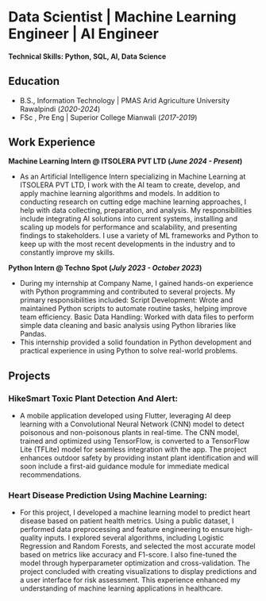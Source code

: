 # Data Scientist | Machine Learning Engineer | AI Engineer
#### Technical Skills: Python, SQL, AI, Data Science

## Education	 			        		
- B.S., Information Technology | PMAS Arid Agriculture University Rawalpindi (_2020-2024_)
- FSc , Pre Eng | Superior College Mianwali (_2017-2019_)

## Work Experience
**Machine Learning Intern @ ITSOLERA PVT LTD (_June 2024 - Present_)**
- As an Artificial Intelligence Intern specializing in Machine Learning at ITSOLERA PVT LTD, I work with the AI team to create, develop, and apply machine learning algorithms and models. In addition to conducting research on cutting edge machine learning approaches, I help with data collecting, preparation, and analysis. My responsibilities include integrating AI solutions into current systems, installing and scaling up models for performance and scalability, and presenting findings to stakeholders. I use a variety of ML frameworks and Python to keep up with the most recent developments in the industry and to constantly improve my skills.

**Python Intern @ Techno Spot (_July 2023 - October 2023_)**
- During my internship at Company Name, I gained hands-on experience with Python programming and contributed to several projects. My primary responsibilities included:
     Script Development: Wrote and maintained Python scripts to automate routine tasks, helping improve team efficiency.
     Basic Data Handling: Worked with data files to perform simple data cleaning and basic analysis using Python libraries like Pandas.
- This internship provided a solid foundation in Python development and practical experience in using Python to solve real-world problems.
## Projects
### HikeSmart Toxic Plant Detection And Alert:
- A mobile application developed using Flutter, leveraging AI deep learning with a Convolutional Neural Network (CNN) model to detect poisonous and non-poisonous plants in real-time. The CNN model, trained and optimized using TensorFlow, is converted to a TensorFlow Lite (TFLite) model for seamless integration with the app. The project enhances outdoor safety by providing instant plant identification and will soon include a first-aid guidance module for immediate medical recommendations.
### Heart Disease Prediction Using Machine Learning:
- For this project, I developed a machine learning model to predict heart disease based on patient health metrics. Using a public dataset, I performed data preprocessing and feature engineering to ensure high-quality inputs. I explored several algorithms, including Logistic Regression and Random Forests, and selected the most accurate model based on metrics like accuracy and F1-score. I also fine-tuned the model through hyperparameter optimization and cross-validation. The project concluded with creating visualizations to display predictions and a user interface for risk assessment. This experience enhanced my understanding of machine learning applications in healthcare.
